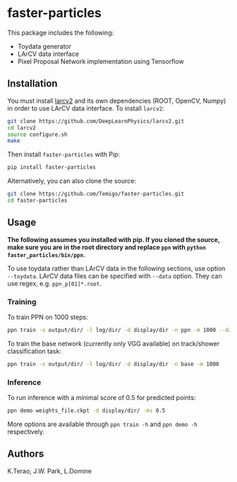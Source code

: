 # faster-particles
This package includes the following:
* Toydata generator
* LArCV data interface
* Pixel Proposal Network implementation using Tensorflow

## Installation
You must install [larcv2](https://github.com/DeepLearnPhysics/larcv2) and its
own dependencies (ROOT, OpenCV, Numpy) in order to use LArCV data interface.
To install `larcv2`:
```bash
git clone https://github.com/DeepLearnPhysics/larcv2.git
cd larcv2
source configure.sh
make
```

Then install `faster-particles` with Pip:
```bash
pip install faster-particles
```

Alternatively, you can also clone the source:
```bash
git clone https://github.com/Temigo/faster-particles.git
cd faster-particles
```

## Usage

**The following assumes you installed with pip. If you cloned the source, make
sure you are in the root directory and replace `ppn` with `python faster_particles/bin/ppn`.**

To use toydata rather than LArCV data in the following sections, use option `--toydata`.
LArCV data files can be specified with `--data` option. They can use regex, e.g. `ppn_p[01]*.root`.

### Training
To train PPN on 1000 steps:
```bash
ppn train -o output/dir/ -l log/dir/ -d display/dir -n ppn -m 1000 --data path/to/data
```

To train the base network (currently only VGG available) on track/shower classification task:
```bash
ppn train -o output/dir/ -l log/dir/ -d display/dir -n base -m 1000
```


### Inference
To run inference with a minimal score of 0.5 for predicted points:
```bash
ppn demo weights_file.ckpt -d display/dir/ -ms 0.5
```

More options are available through `ppn train -h` and `ppn demo -h` respectively.

## Authors
K.Terao, J.W. Park, L.Domine
